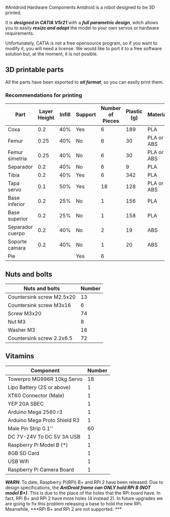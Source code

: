#Antdroid Hardware Components
Antdroid is a robot designed to be 3D printed.

It is ***designed in CATIA  V5r21*** with a ***full parametric design***, witch allows you to easily ***resize and adapt*** the model to your own servos or hardware requirements.

Unfortunately, CATIA is not a free opensource program, so if you want to modify it, you will need a license. We would like to port it to a free software solution but, at the moment, it is not posible.


## 3D printable parts
All the parts have been exported to ***stl format***, so you can easily print them.

### Recommendations for printing
| Part             | Layer Height | Infill | Support  | Number of Pieces | Plastic (g) | Material   |
|------------------|--------------|--------|----------|------------------|-------------|------------|
| Coxa             |      0.2     |   40%  |    Yes   |         6        |     189     |     PLA    |
| Femur            |     0.25     |   40%  |    No    |         6        |      30     | PLA or ABS |
| Femur simetria   |     0.25     |   40%  |    No    |         6        |      30     | PLA or ABS |
| Separador        |      0.2     |   40%  |    No    |         6        |      9      |     PLA    |
| Tibia            |      0.2     |   40%  |    Yes   |         6        |     342     |     PLA    |
| Tapa servo       |      0.1     |   50%  |    Yes   |        18        |     128     | PLA or ABS |
| Base inferior    |      0.2     |   25%  |    No    |         1        |     156     |     PLA    |
| Base superior    |      0.2     |   25%  |    No    |         1        |     158     |     PLA    |
| Separador cuerpo |      0.2     |   40%  |    No    |         2        |      19     |     ABS    |
| Soporte camara   |      0.2     |   40%  |    No    |         1        |      20     |     ABS    |
| Pie              |              |        |    Yes   |         6        |             |            |

## Nuts and bolts

| Nuts and bolts            	| Number 	|
|---------------------------	|--------	|
| Countersink screw M2.5x20 	|   13   	|
| Countersink screw M3x16   	|    6   	|
| Screw M3x20               	|   74   	|
| Nut M3                    	|    8   	|
| Washer M3                 	|   18   	|
| Countersink screw 2.2x6.5 	|   72   	|

## Vitamins


| Component                    	| Number 	|
|------------------------------	|--------	|
| Towerpro MG996R 10kg Servo   	|   18   	|
| Lipo Battery (2S or above)   	|    1   	|
| XT60 Connector (Male)        	|    1   	|
| YEP 20A SBEC                 	|    1   	|
| Arduino Mega 2560 r3         	|    1   	|
| Arduino Mega Proto Shield R3 	|    1   	|
| Male Pin Strip 0.1''         	|   60   	|
| DC 7V-24V To DC 5V 3A USB    	|    1   	|
| Raspberry Pi Model B (*)     	|    1   	|
| 8GB SD Card                  	|    1   	|
| USB Wifi                     	|    1   	|
| Raspberry Pi Camera Board    	|    1   	|

***WARN***: To date, Raspberry Pi(RPi) B+ and RPi 2 have been released. Due to design specifications, the ***AntDroid frame can ONLY hold RPi B (NOT model B+)***. This is due to the place of the holes that the RPi board have. In fact, RPi B+ and RPi 2 have more holes (4 instead 2). In future upgrades we are going to fix this problem releasing a base to hold the new RPi. Meanwhile, ***RPi B+ and RPi 2 are not supported. ***
